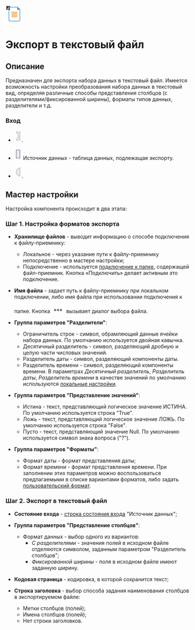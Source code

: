 ![](../../media/app/icons/vendors/exporttextfile.svg)
# Экспорт в текстовый файл

## Описание

Предназначен для экспорта набора данных в текстовый файл. Имеется возможность настройки преобразования набора данных в текстовый вид, определяя различные способы представления столбцов (с разделителями/фиксированной ширины), форматы типов данных, разделители и т.д.

### Вход


*  ![](../../media/app/integration/import/optional_input_connection_inactive.svg).

*  ![](../../media/app/icons/ports/output_table_inactive.svg) Источник данных - таблица данных, подлежащая экспорту.

*  ![](../../media/app/icons/ports/optional_input_variable_inactive.svg).

## Мастер настройки

Настройка компонента происходит в два этапа:

### Шаг 1. Настройка форматов экспорта

 

*  **Хранилище файлов** - выводит информацию о способе подключения к файлу-приемнику:
    * Локальное - через указание пути к файлу-приемнику непосредственно в мастере настройки;
    * Подключение - используется [подключение к папке](../../app/integration/connections/file_databases/files.md), содержащей файл-приемник. Кнопка «Подключить» делает активным это подключение.

*  **Имя файла** - задает путь к файлу-приемнику при локальном подключении, либо имя файла при использовании подключения к папке. Кнопка ![](../../media/app/icons/toolbar_18/browse.svg) вызывает диалог выбора файла.

*  **Группа параметров "Разделители"**:
    * Ограничитель строк - символ, обрамляющий данные ячейки набора данных. По умолчанию используется двойная кавычка. 
    * Десятичный разделитель - символ, разделяющий дробную и целую части числовых значений.
    * Разделитель даты - символ, разделяющий компоненты даты.
    * Разделитель времени - символ, разделяющий компоненты времени.  В параметрах *Десятичный разделитель*, *Разделитель даты*, *Разделитель времени* в качестве значений по умолчанию используются [локальные настройки](../../app/glossary/local_settings.md).
 

*  **Группа параметров "Представление значений"**:
    * Истина - текст, представляющий логическое значение ИСТИНА. По умолчанию используется строка "True".
    * Ложь - текст, представляющий логическое значение ЛОЖЬ. По умолчанию используется строка "False".
    * Пусто - текст, представляющий значение Null. По умолчанию используется символ знака вопроса ("?").

*  **Группа параметров "Форматы"**:
    * Формат даты - формат представления даты;
    * Формат времени - формат представления времени.  При заполнении этих параметров можно воспользоваться предлагаемыми в списке вариантами форматов, либо задать [пользовательский формат](../../app/integration/export/txt/datetime_formats.md).

### Шаг 2. Экспорт в текстовый файл


*  **Состояние входа** - [строка состояния входа](../../app/glossary/status_bar.md) "Источник данных";

*  **Группа параметров "Представление столбцов"**:
    * Формат данных - выбор одного из вариантов:
      * *С разделителями* - значения полей в исходном файле отделяются символом, заданным параметром "Разделитель столбцов";
      * *Фиксированной ширины* - поля в исходном файле имеют заданную ширину.

*  **Кодовая страница** - кодировка, в которой сохранится текст;

*  **Строка заголовка** - выбор способа задания наименования столбцов в экспортируемом файле:
   * Метки столбцов (полей);
   * Имена столбцов (полей);
   * Нет строки заголовков.


